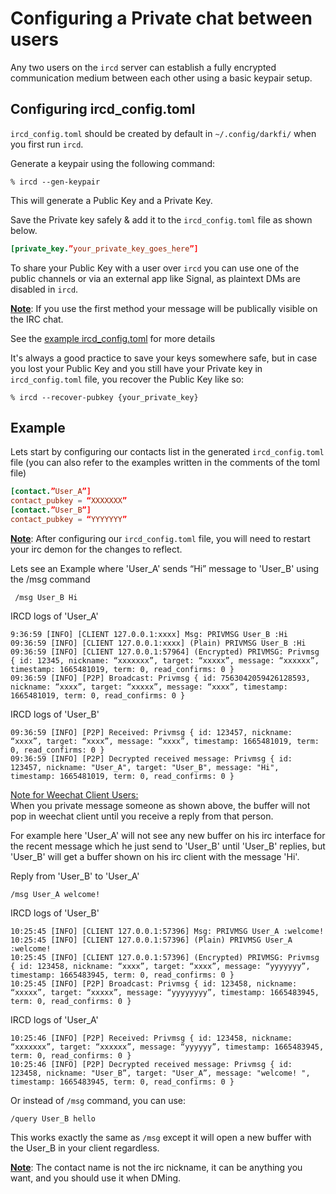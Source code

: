 
# Configuring a Private chat between users

Any two users on the `ircd` server can establish a fully encrypted 
communication medium between each other using a basic keypair setup.

## Configuring ircd_config.toml

`ircd_config.toml` should be created by default in `~/.config/darkfi/`
when you first run `ircd`.

Generate a keypair using the following command: 

```shell
% ircd --gen-keypair
```
This will generate a Public Key and a Private Key.

Save the Private key safely & add it to the `ircd_config.toml` file as shown below.

```toml
[private_key.”your_private_key_goes_here”]
```

To share your Public Key with a user over `ircd` you can use one of the 
public channels or via an external app like Signal, as plaintext DMs 
are disabled in `ircd`.

<u><b>Note</b></u>: If you use the first method your message will be publically 
visible on the IRC chat.

See the [example ircd_config.toml](https://github.com/darkrenaissance/darkfi/blob/master/bin/ircd/ircd_config.toml) for more details

It's always a good practice to save your keys somewhere safe, but in 
case you lost your Public Key and you still have your Private key in 
`ircd_config.toml` file, you recover the Public Key like so:
```shell
% ircd --recover-pubkey {your_private_key}
```

## Example
Lets start by configuring our contacts list in the generated `ircd_config.toml` file
(you can also refer to the examples written in the comments of the toml file)

```toml
[contact.”User_A”]
contact_pubkey = “XXXXXXX”
[contact.”User_B”]
contact_pubkey = “YYYYYYY”
```

<u><b>Note</b></u>: After configuring our `ircd_config.toml` file, you 
will need to restart your irc demon for the changes to reflect. 


Lets see an Example where 'User_A' sends “Hi” message to 'User_B' using 
the /msg command  
     
     /msg User_B Hi

IRCD logs of 'User_A'
```
9:36:59 [INFO] [CLIENT 127.0.0.1:xxxx] Msg: PRIVMSG User_B :Hi
09:36:59 [INFO] [CLIENT 127.0.0.1:xxxx] (Plain) PRIVMSG User_B :Hi
09:36:59 [INFO] [CLIENT 127.0.0.1:57964] (Encrypted) PRIVMSG: Privmsg { id: 12345, nickname: “xxxxxxx”, target: “xxxxx”, message: “xxxxxx”, timestamp: 1665481019, term: 0, read_confirms: 0 }
09:36:59 [INFO] [P2P] Broadcast: Privmsg { id: 7563042059426128593, nickname: “xxxx”, target: “xxxxx”, message: “xxxx”, timestamp: 1665481019, term: 0, read_confirms: 0 }
```
IRCD logs of 'User_B'
```
09:36:59 [INFO] [P2P] Received: Privmsg { id: 123457, nickname: “xxxx”, target: “xxxx”, message: “xxxx”, timestamp: 1665481019, term: 0, read_confirms: 0 }
09:36:59 [INFO] [P2P] Decrypted received message: Privmsg { id: 123457, nickname: "User_A", target: "User_B", message: "Hi", timestamp: 1665481019, term: 0, read_confirms: 0 }    
```
<u>Note for Weechat Client Users:</u>\
When you private message someone as shown above, the buffer will not 
pop in weechat client until you receive a reply from that person.

For example here 'User_A' will not see any new buffer on his irc interface for 
the recent message which he just send to 'User_B' until 'User_B' replies,
but 'User_B' will get a buffer shown on his irc client with the message 'Hi'.      

Reply from 'User_B' to 'User_A' 

    /msg User_A welcome!

IRCD logs of 'User_B' 
```
10:25:45 [INFO] [CLIENT 127.0.0.1:57396] Msg: PRIVMSG User_A :welcome! 
10:25:45 [INFO] [CLIENT 127.0.0.1:57396] (Plain) PRIVMSG User_A :welcome! 
10:25:45 [INFO] [CLIENT 127.0.0.1:57396] (Encrypted) PRIVMSG: Privmsg { id: 123458, nickname: “xxxx”, target: “xxxx”, message: “yyyyyyy”, timestamp: 1665483945, term: 0, read_confirms: 0 }
10:25:45 [INFO] [P2P] Broadcast: Privmsg { id: 123458, nickname: “xxxxx”, target: “xxxxx”, message: “yyyyyyyy”, timestamp: 1665483945, term: 0, read_confirms: 0 }
```
IRCD logs of 'User_A'
```
10:25:46 [INFO] [P2P] Received: Privmsg { id: 123458, nickname: “xxxxxxx”, target: “xxxxxx”, message: “yyyyyy”, timestamp: 1665483945, term: 0, read_confirms: 0 }
10:25:46 [INFO] [P2P] Decrypted received message: Privmsg { id: 123458, nickname: "User_B”, target: "User_A”, message: "welcome! ", timestamp: 1665483945, term: 0, read_confirms: 0 }
```

Or instead of `/msg` command, you can use:
```
/query User_B hello
```
This works exactly the same as `/msg` except it will open a new buffer 
with the User_B in your client regardless.

<u><b>Note</b></u>: The contact name is not the irc nickname, it can 
be anything you want, and you should use it when DMing.
